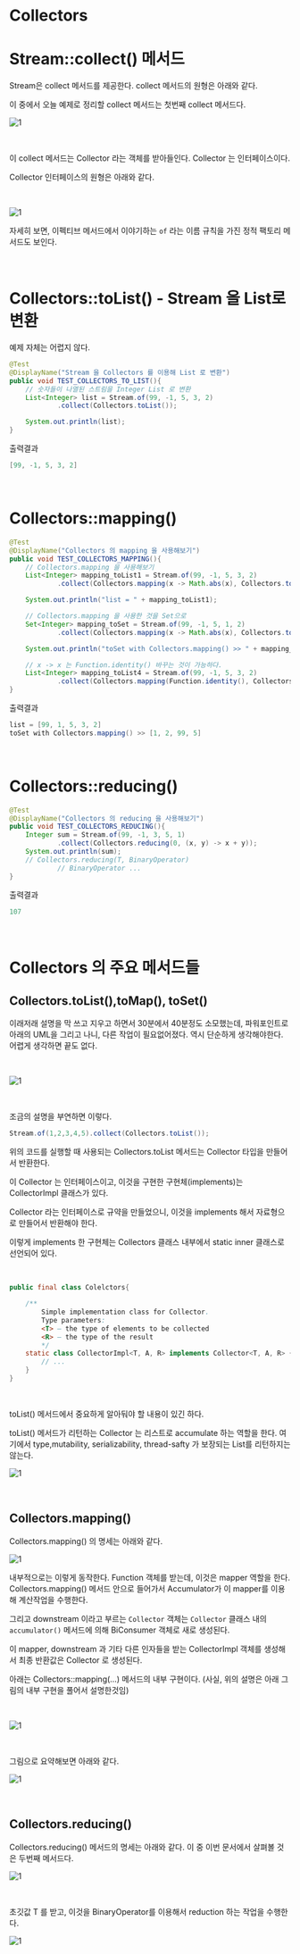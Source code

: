# Collectors

# Stream::collect() 메서드

Stream은 collect 메서드를 제공한다. collect 메서드의 원형은 아래와 같다.

이 중에서 오늘 예제로 정리할 collect 메서드는 첫번째 collect 메서드다.

![1](./img/COLLECTORS/COLLECT_METHOD.png)

<br>

이 collect 메서드는 Collector 라는 객체를 받아들인다. Collector 는 인터페이스이다.<br>

Collector 인터페이스의 원형은 아래와 같다.<br>

<br>

![1](./img/COLLECTORS/COLLECTOR_INTERFACE.png)

자세히 보면, 이펙티브 메서드에서 이야기하는 `of` 라는 이름 규칙을 가진 정적 팩토리 메서드도 보인다.<br>

<br>

# Collectors::toList() - Stream 을 List로 변환

예제 자체는 어렵지 않다.

```java
@Test
@DisplayName("Stream 을 Collectors 를 이용해 List 로 변환")
public void TEST_COLLECTORS_TO_LIST(){
    // 숫자들이 나열된 스트림을 Integer List 로 변환
    List<Integer> list = Stream.of(99, -1, 5, 3, 2)
            .collect(Collectors.toList());

    System.out.println(list);
}
```

출력결과

```java
[99, -1, 5, 3, 2]
```

<br>

# Collectors::mapping()

```java
@Test
@DisplayName("Collectors 의 mapping 을 사용해보기")
public void TEST_COLLECTORS_MAPPING(){
    // Collectors.mapping 을 사용해보기
    List<Integer> mapping_toList1 = Stream.of(99, -1, 5, 3, 2)
            .collect(Collectors.mapping(x -> Math.abs(x), Collectors.toList()));

    System.out.println("list = " + mapping_toList1);

    // Collectors.mapping 을 사용한 것을 Set으로
    Set<Integer> mapping_toSet = Stream.of(99, -1, 5, 1, 2)
            .collect(Collectors.mapping(x -> Math.abs(x), Collectors.toSet()));

    System.out.println("toSet with Collectors.mapping() >> " + mapping_toSet);

    // x -> x 는 Function.identity() 바꾸는 것이 가능하다.
    List<Integer> mapping_toList4 = Stream.of(99, -1, 5, 3, 2)
            .collect(Collectors.mapping(Function.identity(), Collectors.toList()));
}
```

출력결과

```java
list = [99, 1, 5, 3, 2]
toSet with Collectors.mapping() >> [1, 2, 99, 5]
```

<br>

# Collectors::reducing()

```java
@Test
@DisplayName("Collectors 의 reducing 을 사용해보기")
public void TEST_COLLECTORS_REDUCING(){
    Integer sum = Stream.of(99, -1, 3, 5, 1)
            .collect(Collectors.reducing(0, (x, y) -> x + y));
    System.out.println(sum);
    // Collectors.reducing(T, BinaryOperator)
            // BinaryOperator ...
}
```

출력결과

```java
107
```

<br>

# Collectors 의 주요 메서드들

## Collectors.toList(),toMap(), toSet()

이래저래 설명을 막 쓰고 지우고 하면서 30분에서 40분정도 소모했는데, 파워포인트로 아래의 UML을 그리고 나니, 다른 작업이 필요없어졌다. 역시 단순하게 생각해야한다. 어렵게 생각하면 끝도 없다.<br>

<br>

![1](./img/COLLECTORS/UML1.png)

<br>

조금의 설명을 부연하면 이렇다.

```java
Stream.of(1,2,3,4,5).collect(Collectors.toList());
```

위의 코드를 실행할 때 사용되는 Collectors.toList 메서드는 Collector 타입을 만들어서 반환한다.<br>

이 Collector 는 인터페이스이고, 이것을 구현한 구현체(implements)는 CollectorImpl 클래스가 있다.<br>

Collector 라는 인터페이스로 규약을 만들었으니, 이것을 implements 해서 자료형으로 만들어서 반환해야 한다.<br>

이렇게 implements 한 구현체는 Collectors 클래스 내부에서 static inner 클래스로 선언되어 있다.<br>

<br>

```java
public final class Colelctors{

	/**
		Simple implementation class for Collector.
		Type parameters:
		<T> – the type of elements to be collected
		<R> – the type of the result
		*/
	static class CollectorImpl<T, A, R> implements Collector<T, A, R> {
		// ...
	}
}
```

<br>

toList() 메서드에서 중요하게 알아둬야 할 내용이 있긴 하다.<br>

toList() 메서드가 리턴하는 Collector 는 리스트로 accumulate 하는 역할을 한다. 여기에서 type,mutability, serializability, thread-safty 가 보장되는 List를 리턴하지는 않는다.<br>

![1](./img/COLLECTORS/TO_LIST1.png)

<br>

## Collectors.mapping()

Collectors.mapping() 의 명세는 아래와 같다.<br>

![1](./img/COLLECTORS/COLLECTORS_MAPPING.png)

내부적으로는 이렇게 동작한다. Function 객체를 받는데, 이것은 mapper 역할을 한다.  Collectors.mapping() 메서드 안으로 들어가서 Accumulator가 이 mapper를 이용해 계산작업을 수행한다.<br>

그리고 downstream 이라고 부르는 `Collector` 객체는 `Collector` 클래스 내의 `accumulator()` 메서드에 의해  BiConsumer 객체로 새로 생성된다.<br>

이 mapper, downstream 과 기타 다른 인자들을 받는 CollectorImpl 객체를 생성해서 최종 반환값은 Collector 로 생성된다.<br>

아래는 Collectors::mapping(…) 메서드의 내부 구현이다. (사실, 위의 설명은 아래 그림의 내부 구현을 풀어서 설명한것임)<br>

<br>

![1](./img/COLLECTORS/COLLECTORS_MAPPING2.png)

<br>

그림으로 요약해보면 아래와 같다.<br>

![1](./img/COLLECTORS/UML2.png)

<br>

## Collectors.reducing()

Collectors.reducing() 메서드의 명세는 아래와 같다. 이 중 이번 문서에서 살펴볼 것은 두번째 메서드다.

![1](./img/COLLECTORS/COLLECTORS_REDUCING.png)

<br>

초깃값 T 를 받고, 이것을 BinaryOperator를 이용해서 reduction 하는 작업을 수행한다.<br>

![1](./img/COLLECTORS/UML3.png)

<br>

